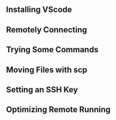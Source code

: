 ## Installing VScode


## Remotely Connecting


## Trying Some Commands


## Moving Files with scp


## Setting an SSH Key


## Optimizing Remote Running



